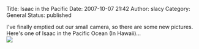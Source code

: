 Title: Isaac in the Pacific
Date: 2007-10-07 21:42
Author: slacy
Category: General
Status: published

I've finally emptied out our small camera, so there are some new
pictures. Here's one of Isaac in the Pacific Ocean (In Hawaii)...  
[![](http://slacy.com/gallery/d/97985-2/img_4740.jpg)](http://slacy.com/gallery/v/2007/isaac_hawaii/beach/)
